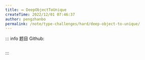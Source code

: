 ```yaml
---
title: ➖ DeepObjectToUnique
createTime: 2022/12/01 07:46:37
author: pengzhanbo
permalink: /note/type-challenges/hard/deep-object-to-unique/
---
```


::: info 题目
Github: []()

```ts
```
:::
